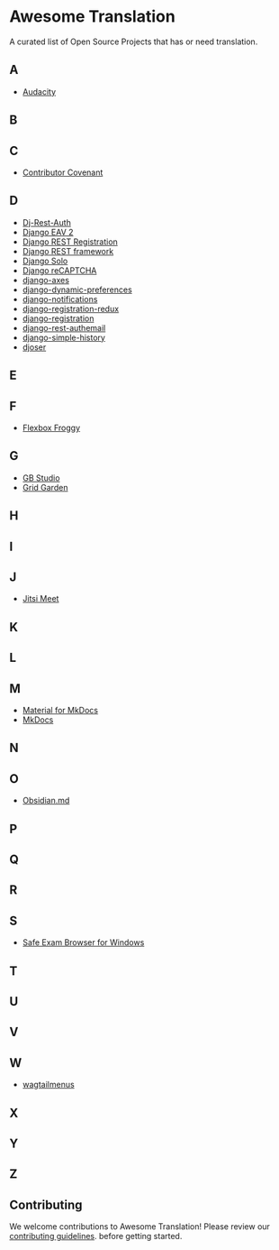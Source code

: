 # Awesome Translation

A curated list of Open Source Projects that has or need translation.

## A

* [Audacity](https://github.com/audacity/audacity)

## B

## C

* [Contributor Covenant](https://github.com/EthicalSource/contributor_covenant)

## D

* [Dj-Rest-Auth](https://github.com/iMerica/dj-rest-auth)
* [Django EAV 2](https://github.com/jazzband/django-eav2)
* [Django REST Registration](https://github.com/apragacz/django-rest-registration)
* [Django REST framework](https://github.com/encode/django-rest-framework)
* [Django Solo](https://github.com/lazybird/django-solo)
* [Django reCAPTCHA](https://github.com/django-recaptcha/django-recaptcha)
* [django-axes](https://github.com/jazzband/django-axes)
* [django-dynamic-preferences](https://github.com/agateblue/django-dynamic-preferences)
* [django-notifications](https://github.com/django-notifications/django-notifications)
* [django-registration-redux](https://github.com/macropin/django-registration)
* [django-registration](https://github.com/ubernostrum/django-registration)
* [django-rest-authemail](https://github.com/celiao/django-rest-authemail)
* [django-simple-history](https://github.com/jazzband/django-simple-history)
* [djoser](https://github.com/sunscrapers/djoser)

## E

## F

* [Flexbox Froggy](https://github.com/thomaspark/flexboxfroggy)

## G

* [GB Studio](https://github.com/chrismaltby/gb-studio)
* [Grid Garden](https://github.com/thomaspark/gridgarden)

## H

## I

## J

* [Jitsi Meet](https://github.com/jitsi/jitsi-meet)

## K

## L

## M

* [Material for MkDocs](https://github.com/squidfunk/mkdocs-material)
* [MkDocs](https://github.com/mkdocs/mkdocs)

## N

## O

* [Obsidian.md](https://github.com/obsidianmd/obsidian-translations)

## P

## Q

## R

## S

* [Safe Exam Browser for Windows](https://github.com/SafeExamBrowser/seb-win-refactoring)

## T

## U

## V

## W

* [wagtailmenus](https://github.com/jazzband/wagtailmenus)

## X

## Y

## Z

## Contributing

We welcome contributions to Awesome Translation! Please review our
[contributing guidelines](https://github.com/kiraware/awesome-translation/blob/main/CONTRIBUTING.md).
before getting started.
